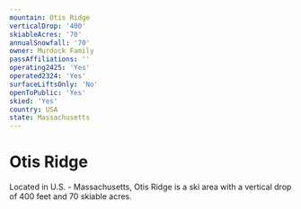 ```yaml
---
mountain: Otis Ridge
verticalDrop: '400'
skiableAcres: '70'
annualSnowfall: '70'
owner: Murdock Family
passAffiliations: ''
operating2425: 'Yes'
operated2324: 'Yes'
surfaceLiftsOnly: 'No'
openToPublic: 'Yes'
skied: 'Yes'
country: USA
state: Massachusetts
---
```


# Otis Ridge

Located in U.S. - Massachusetts, Otis Ridge is a ski area with a vertical drop of 400 feet and 70 skiable acres.
